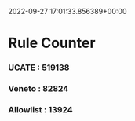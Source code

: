 2022-09-27 17:01:33.856389+00:00
# Rule Counter 
 ### UCATE : 519138

 ### Veneto : 82824

 ### Allowlist : 13924